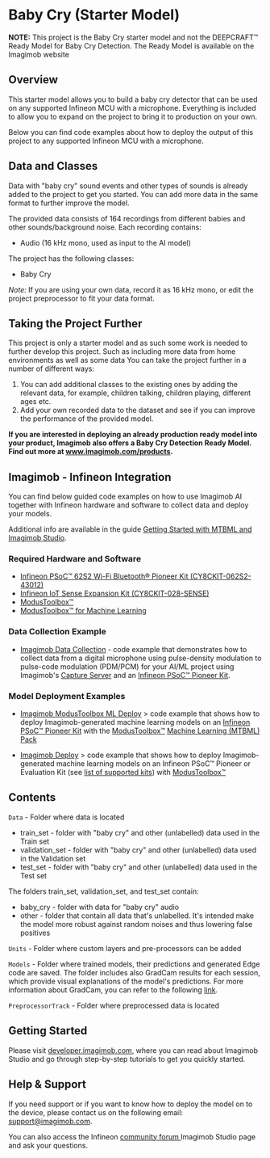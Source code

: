# Baby Cry (Starter Model)

**NOTE:** This project is the Baby Cry starter model and not the DEEPCRAFT™ Ready Model for Baby Cry Detection. The Ready Model is available on the Imagimob website

## Overview

This starter model allows you to build a baby cry detector that can be used on any supported Infineon MCU with a microphone. Everything is included to allow you to expand on the project to bring it to production on your own. 

Below you can find code examples about how to deploy the output of this project to any supported Infineon MCU with a microphone.

## Data and Classes

Data with "baby cry" sound events and other types of sounds is already added to the project to get you started. You can add more data in the same format to further improve the model. 

The provided data consists of 164 recordings from different babies and other sounds/background noise. 
Each recording contains:

- Audio (16 kHz mono, used as input to the AI model)

The project has the following classes:

- Baby Cry

*Note:* If you are using your own data, record it as 16 kHz mono, or edit the project preprocessor to fit your data format.


## Taking the Project Further

This project is only a starter model and as such some work is needed to further develop this project. Such as including more data from home environments as well as some data You can take the project further in a number of different ways:

1. You can add additional classes to the existing ones by adding the relevant data, for example, children talking, children playing, different ages etc.
2. Add your own recorded data to the dataset and see if you can improve the performance of the provided model.



**If you are interested in deploying an already production ready model into your product, Imagimob also offers a Baby Cry Detection Ready Model. Find out more at www.imagimob.com/products.**


## Imagimob - Infineon Integration

You can find below guided code examples on how to use Imagimob AI together with Infineon hardware and software to collect data and deploy your models.

Additional info are available in the guide [Getting Started with MTBML and Imagimob Studio](https://www.infineon.com/dgdl/Infineon-Machine_learning_using_ModusToolbox_Imagimob_Studio-ApplicationNotes-v01_00-EN.pdf?fileId=8ac78c8c8a8d344a018aa850bb2d21b5).

### Required Hardware and Software

- [Infineon PSoC™ 62S2 Wi-Fi Bluetooth® Pioneer Kit (CY8CKIT-062S2-43012)](https://www.infineon.com/cms/en/product/evaluation-boards/cy8ckit-062s2-43012/)
- [Infineon IoT Sense Expansion Kit (CY8CKIT-028-SENSE)](https://www.infineon.com/cms/en/product/evaluation-boards/cy8ckit-028-sense/)
- [ModusToolbox™](https://www.infineon.com/cms/en/design-support/tools/sdk/modustoolbox-software/)
- [ModusToolbox™ for Machine Learning](https://www.infineon.com/cms/en/design-support/tools/sdk/modustoolbox-software/modustoolbox-machine-learning/)


### Data Collection Example

- [Imagimob Data Collection](https://github.com/Infineon/mtb-example-ml-imagimob-data-collection) - code example that demonstrates how to collect data from a digital microphone using pulse-density modulation to pulse-code modulation (PDM/PCM) for your AI/ML project using Imagimob's [Capture Server](https://bitbucket.org/imagimob/captureserver/src/master/) and an [Infineon PSoC™ Pioneer Kit](https://www.infineon.com/cms/en/product/evaluation-boards/cy8ckit-062s2-43012/).


### Model Deployment Examples

- [Imagimob ModusToolbox ML Deploy](https://github.com/Infineon/mtb-example-ml-imagimob-mtbml-deploy) > code example that shows how to deploy Imagimob-generated machine learning models on an [Infineon PSoC™ Pioneer Kit](https://www.infineon.com/cms/en/product/evaluation-boards/cy8ckit-062s2-43012/) with the [ModusToolbox™](https://www.infineon.com/cms/en/design-support/tools/sdk/modustoolbox-software/) [Machine Learning (MTBML) Pack](https://www.infineon.com/cms/en/design-support/tools/sdk/modustoolbox-software/modustoolbox-machine-learning/)

- [Imagimob Deploy](https://github.com/Infineon/mtb-example-ml-imagimob-deploy) > code example that shows how to deploy Imagimob-generated machine learning models on an Infineon PSoC™ Pioneer or Evaluation Kit (see [list of supported kits](https://github.com/Infineon/mtb-example-ml-imagimob-deploy/tree/master#supported-kits-make-variable-target)) with [ModusToolbox™](https://www.infineon.com/cms/en/design-support/tools/sdk/modustoolbox-software/)


## Contents

`Data` - Folder where data is located

- train_set - folder with "baby cry" and other (unlabelled) data used in the Train set 
- validation_set - folder with "baby cry" and other (unlabelled) data used in the Validation set 
- test_set - folder with "baby cry" and other (unlabelled) data used in the Test set 

The folders train_set, validation_set, and test_set contain:
- baby_cry	- folder with data for "baby cry" audio
- other	- folder that contain all data that's unlabelled. It's intended make the model more robust against random noises and thus lowering false positives

`Units` - Folder where custom layers and pre-processors can be added

`Models` - Folder where trained models, their predictions and generated Edge code are saved. The folder includes also GradCam results for each session, which provide visual explanations of the model's predictions. For more information about GradCam, you can refer to the following [link](https://keras.io/examples/vision/grad_cam/).

`PreprocessorTrack` - Folder where preprocessed data is located

## Getting Started

Please visit [developer.imagimob.com](https://developer.imagimob.com), where you can read about Imagimob Studio and go through step-by-step tutorials to get you quickly started.

## Help & Support

If you need support or if you want to know how to deploy the model on to the device, please contact us on the following email: [support@imagimob.com](mailto:support@imagimob.com).

You can also access the Infineon [community forum ](https://community.infineon.com/t5/Imagimob/bd-p/Imagimob/page/1) Imagimob Studio page and ask your questions.
